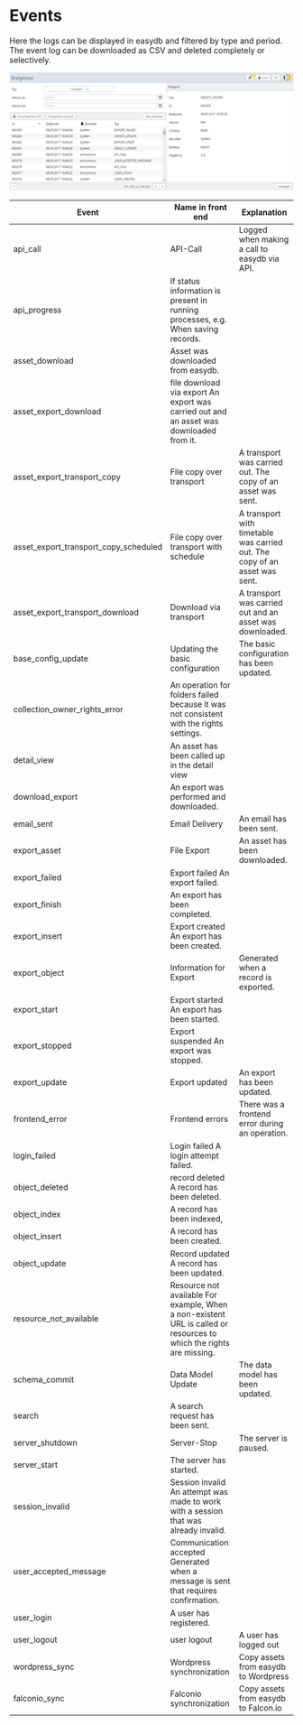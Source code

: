# Events

Here the logs can be displayed in easydb and filtered by type and period. The event log can be downloaded as CSV and deleted completely or selectively.

![*Logged Events*](events.png)

| Event | Name in front end | Explanation |
| - | - | - |
| api_call | API-Call | Logged when making a call to easydb via API. |
| api_progress | If status information is present in running processes, e.g. When saving records. ||
| asset_download | Asset was downloaded from easydb. ||
| asset_export_download | file download via export An export was carried out and an asset was downloaded from it. ||
| asset_export_transport_copy | File copy over transport | A transport was carried out. The copy of an asset was sent. |
| asset_export_transport_copy_scheduled | File copy over transport with schedule | A transport with timetable was carried out. The copy of an asset was sent. |
| asset_export_transport_download | Download via transport | A transport was carried out and an asset was downloaded. |
| base_config_update | Updating the basic configuration | The basic configuration has been updated. |
| collection_owner_rights_error | An operation for folders failed because it was not consistent with the rights settings. ||
| detail_view | An asset has been called up in the detail view||
| download_export | An export was performed and downloaded. ||
| email_sent | Email Delivery | An email has been sent. |
| export_asset | File Export | An asset has been downloaded. |
| export_failed | Export failed An export failed. ||
| export_finish | An export has been completed. ||
| export_insert | Export created An export has been created. ||
| export_object | Information for Export | Generated when a record is exported. |
| export_start | Export started An export has been started. ||
| export_stopped | Export suspended An export was stopped. ||
| export_update | Export updated | An export has been updated. |
| frontend_error | Frontend errors | There was a frontend error during an operation. |
| login_failed | Login failed A login attempt failed. ||
| object_deleted | record deleted A record has been deleted. ||
| object_index | A record has been indexed, ||
| object_insert | A record has been created. ||
| object_update | Record updated A record has been updated. ||
| resource_not_available | Resource not available For example, When a non-existent URL is called or resources to which the rights are missing. ||
| schema_commit | Data Model Update | The data model has been updated. |
| search | A search request has been sent. ||
| server_shutdown | Server-Stop | The server is paused. |
| server_start | The server has started. ||
| session_invalid | Session invalid An attempt was made to work with a session that was already invalid. ||
| user_accepted_message | Communication accepted Generated when a message is sent that requires confirmation. ||
|user_login | A user has registered. ||
| user_logout | user logout | A user has logged out |
| wordpress_sync | Wordpress synchronization | Copy assets from easydb to Wordpress |
| falconio_sync | Falconio synchronization | Copy assets from easydb to Falcon.io |
